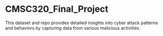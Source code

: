 # CMSC320_Final_Project
This dataset and repo provides detailed insights into cyber attack patterns and behaviors by capturing data from various malicious activities.
